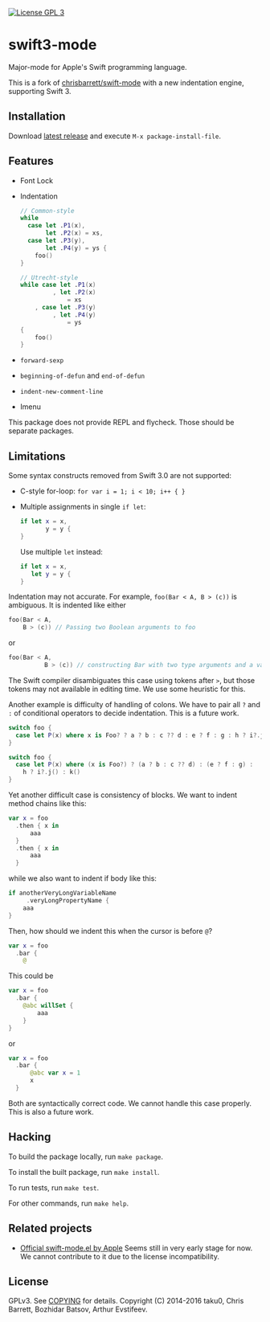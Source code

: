 [![License GPL 3][badge-license]][copying]

# swift3-mode

Major-mode for Apple's Swift programming language.

This is a fork of [chrisbarrett/swift-mode](https://github.com/chrisbarrett/swift-mode) with a new indentation engine, supporting Swift 3.

## Installation

Download [latest release](https://github.com/taku0/swift3-mode/releases) and execute `M-x package-install-file`.

## Features

- Font Lock
- Indentation

  ```swift
  // Common-style
  while
    case let .P1(x),
         let .P2(x) = xs,
    case let .P3(y),
         let .P4(y) = ys {
      foo()
  }

  // Utrecht-style
  while case let .P1(x)
           , let .P2(x)
               = xs
      , case let .P3(y)
           , let .P4(y)
               = ys
  {
      foo()
  }
  ```
- `forward-sexp`
- `beginning-of-defun` and `end-of-defun`
- `indent-new-comment-line`
- Imenu

This package does not provide REPL and flycheck. Those should be separate packages.

## Limitations

Some syntax constructs removed from Swift 3.0 are not supported:

- C-style for-loop: `for var i = 1; i < 10; i++ { }`
- Multiple assignments in single `if let`:
  ```swift
  if let x = x,
         y = y {
  }
  ```

  Use multiple `let` instead:
  ```swift
  if let x = x,
     let y = y {
  }
  ```

Indentation may not accurate. For example, `foo(Bar < A, B > (c))` is ambiguous. It is indented like either
```swift
foo(Bar < A,
    B > (c)) // Passing two Boolean arguments to foo
```
or
```swift
foo(Bar < A,
          B > (c)) // constructing Bar with two type arguments and a value
```
The Swift compiler disambiguates this case using tokens after `>`, but those tokens may not available in editing time. We use some heuristic for this.

Another example is difficulty of handling of colons. We have to pair all `?` and `:` of conditional operators to decide indentation. This is a future work.

```swift
switch foo {
  case let P(x) where x is Foo? ? a ? b : c ?? d : e ? f : g : h ? i?.j() : k()
}

switch foo {
  case let P(x) where (x is Foo?) ? (a ? b : c ?? d) : (e ? f : g) :
    h ? i?.j() : k()
}
```

Yet another difficult case is consistency of blocks. We want to indent method chains like this:
```swift
var x = foo
  .then { x in
      aaa
  }
  .then { x in
      aaa
  }
```

while we also want to indent if body like this:

```swift
if anotherVeryLongVariableName
     .veryLongPropertyName {
    aaa
}
```

Then, how should we indent this when the cursor is before `@`?

```swift
var x = foo
  .bar {
    @
```

This could be
```swift
var x = foo
  .bar {
    @abc willSet {
        aaa
    }
}
```
or
```swift
var x = foo
  .bar {
      @abc var x = 1
      x
  }
```

Both are syntactically correct code. We cannot handle this case properly. This is also a future work.

## Hacking

To build the package locally, run `make package`.

To install the built package, run `make install`.

To run tests, run `make test`.

For other commands, run `make help`.

## Related projects

- [Official swift-mode.el by Apple](https://github.com/apple/swift/blob/master/utils/swift-mode.el) Seems still in very early stage for now. We cannot contribute to it due to the license incompatibility.

## License

GPLv3. See [COPYING][] for details. Copyright (C) 2014-2016 taku0, Chris Barrett, Bozhidar Batsov, Arthur Evstifeev.

[badge-license]: https://img.shields.io/badge/license-GPL_3-green.svg
[COPYING]: ./COPYING
